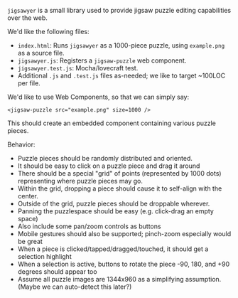 `jigsawyer` is a small library used to provide jigsaw puzzle editing capabilities over the web.

We'd like the following files:

* `index.html`: Runs `jigsawyer` as a 1000-piece puzzle, using `example.png` as a source file.
* `jigsawyer.js`: Registers a `jigsaw-puzzle` web component.
* `jigsawyer.test.js`: Mocha/lovecraft test.
* Additional `.js` and `.test.js` files as-needed; we like to target ~100LOC per file.

We'd like to use Web Components, so that we can simply say:

```
<jigsaw-puzzle src="example.png" size=1000 />
```

This should create an embedded component containing various puzzle pieces.

Behavior:

* Puzzle pieces should be randomly distributed and oriented.
* It should be easy to click on a puzzle piece and drag it around
* There should be a special "grid" of points (represented by 1000 dots) representing where puzzle pieces may go.
* Within the grid, dropping a piece should cause it to self-align with the center.
* Outside of the grid, puzzle pieces should be droppable wherever.
* Panning the puzzlespace should be easy (e.g. click-drag an empty space)
* Also include some pan/zoom controls as buttons
* Mobile gestures should also be supported; pinch-zoom especially would be great
* When a piece is clicked/tapped/dragged/touched, it should get a selection highlight
* When a selection is active, buttons to rotate the piece -90, 180, and +90 degrees should appear too
* Assume all puzzle images are 1344x960 as a simplifying assumption. (Maybe we can auto-detect this later?)
